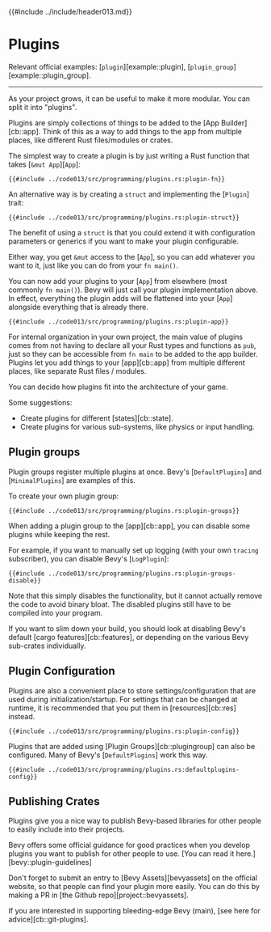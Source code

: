{{#include ../include/header013.md}}

# Plugins

Relevant official examples:
[`plugin`][example::plugin],
[`plugin_group`][example::plugin_group].

---

As your project grows, it can be useful to make it more modular. You can
split it into "plugins".

Plugins are simply collections of things to be added to the [App
Builder][cb::app]. Think of this as a way to add things to the app from
multiple places, like different Rust files/modules or crates.

The simplest way to create a plugin is by just writing a Rust function
that takes [`&mut App`][`App`]:

```rust,no_run,noplayground
{{#include ../code013/src/programming/plugins.rs:plugin-fn}}
```

An alternative way is by creating a `struct` and implementing the [`Plugin`] trait:

```rust,no_run,noplayground
{{#include ../code013/src/programming/plugins.rs:plugin-struct}}
```

The benefit of using a `struct` is that you could extend it with configuration
parameters or generics if you want to make your plugin configurable.

Either way, you get `&mut` access to the [`App`], so you can add whatever
you want to it, just like you can do from your `fn main()`.

You can now add your plugins to your [`App`] from elsewhere (most commonly
`fn main()`). Bevy will just call your plugin implementation above. In effect,
everything the plugin adds will be flattened into your [`App`] alongside
everything that is already there.

```rust,no_run,noplayground
{{#include ../code013/src/programming/plugins.rs:plugin-app}}
```

For internal organization in your own project, the main value of plugins
comes from not having to declare all your Rust types and functions as
`pub`, just so they can be accessible from `fn main` to be added to the
app builder. Plugins let you add things to your [app][cb::app] from multiple
different places, like separate Rust files / modules.

You can decide how plugins fit into the architecture of your game.

Some suggestions:
 - Create plugins for different [states][cb::state].
 - Create plugins for various sub-systems, like physics or input handling.

## Plugin groups

Plugin groups register multiple plugins at once.  Bevy's [`DefaultPlugins`]
and [`MinimalPlugins`] are examples of this.

To create your own plugin group:

```rust,no_run,noplayground
{{#include ../code013/src/programming/plugins.rs:plugin-groups}}
```

When adding a plugin group to the [app][cb::app], you can disable some
plugins while keeping the rest.

For example, if you want to manually set up logging (with your own `tracing`
subscriber), you can disable Bevy's [`LogPlugin`]:

```rust,no_run,noplayground
{{#include ../code013/src/programming/plugins.rs:plugin-groups-disable}}
```

Note that this simply disables the functionality, but it cannot actually
remove the code to avoid binary bloat. The disabled plugins still have to
be compiled into your program.

If you want to slim down your build, you should look at disabling Bevy's
default [cargo features][cb::features], or depending on the various Bevy
sub-crates individually.

## Plugin Configuration

Plugins are also a convenient place to store settings/configuration that are
used during initialization/startup. For settings that can be changed at runtime,
it is recommended that you put them in [resources][cb::res] instead.

```rust,no_run,noplayground
{{#include ../code013/src/programming/plugins.rs:plugin-config}}
```

Plugins that are added using [Plugin Groups][cb::plugingroup] can also be
configured. Many of Bevy's [`DefaultPlugins`] work this way.

```rust,no_run,noplayground
{{#include ../code013/src/programming/plugins.rs:defaultplugins-config}}
```

## Publishing Crates

Plugins give you a nice way to publish Bevy-based libraries for other people
to easily include into their projects.

Bevy offers some official guidance for good practices when you develop plugins
you want to publish for other people to use. [You can read it here.][bevy::plugin-guidelines]

Don't forget to submit an entry to [Bevy Assets][bevyassets] on the official
website, so that people can find your plugin more easily. You can do this
by making a PR in [the Github repo][project::bevyassets].

If you are interested in supporting bleeding-edge Bevy (main), [see here
for advice][cb::git-plugins].
